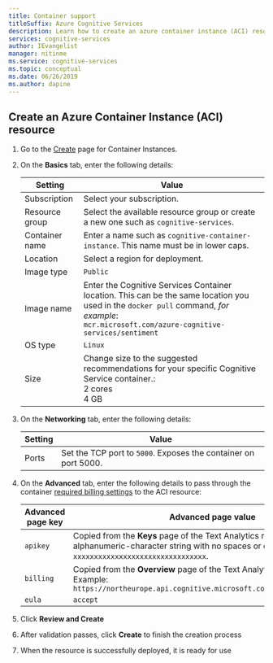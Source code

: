 ```yaml
---
title: Container support
titleSuffix: Azure Cognitive Services
description: Learn how to create an azure container instance (ACI) resource.
services: cognitive-services
author: IEvangelist
manager: nitinme
ms.service: cognitive-services
ms.topic: conceptual 
ms.date: 06/26/2019
ms.author: dapine
---
```


## Create an Azure Container Instance (ACI) resource

1. Go to the [Create](https://ms.portal.azure.com/#create/Microsoft.ContainerInstances) page for Container Instances.

2. On the **Basics** tab, enter the following details:

    |Setting|Value|
    |--|--|
    |Subscription|Select your subscription.|
    |Resource group|Select the available resource group or create a new one such as `cognitive-services`.|
    |Container name|Enter a name such as `cognitive-container-instance`. This name must be in lower caps.|
    |Location|Select a region for deployment.|
    |Image type|`Public`|
    |Image name|Enter the Cognitive Services Container location. This can be the same location you used in the `docker pull` command, _for example_: <br>`mcr.microsoft.com/azure-cognitive-services/sentiment`|
    |OS type|`Linux`|
    |Size|Change size to the suggested recommendations for your specific Cognitive Service container.:<br>2 cores<br>4 GB

3. On the **Networking** tab, enter the following details:

    |Setting|Value|
    |--|--|
    |Ports|Set the TCP port to `5000`. Exposes the container on port 5000.|

4. On the **Advanced** tab, enter the following details to pass through the container [required billing settings](https://docs.microsoft.com/azure/cognitive-services/text-analytics/how-tos/text-analytics-how-to-install-containers#billing-arguments) to the ACI resource:

    |Advanced page key|Advanced page value|
    |--|--|
    |`apikey`|Copied from the **Keys** page of the Text Analytics resource. It is a 32 alphanumeric-character string with no spaces or dashes, `xxxxxxxxxxxxxxxxxxxxxxxxxxxxxxxx`.|
    |`billing`|Copied from the **Overview** page of the Text Analytics resource. Example: `https://northeurope.api.cognitive.microsoft.com/text/analytics/v2.0`|
    |`eula`|`accept`|

1. Click **Review and Create**
1. After validation passes, click **Create** to finish the creation process
1. When the resource is successfully deployed, it is ready for use